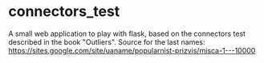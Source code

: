 # connectors_test
A small web application to play with flask, based on the connectors test described in the book "Outliers".
Source for the last names: https://sites.google.com/site/uaname/popularnist-prizvis/misca-1---10000

